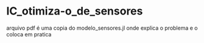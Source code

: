 # IC_otimiza-o_de_sensores
 arquivo pdf é uma copia do modelo_sensores.jl onde explica o problema e o coloca em pratica 
